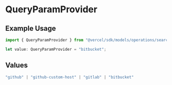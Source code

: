 # QueryParamProvider

## Example Usage

```typescript
import { QueryParamProvider } from "@vercel/sdk/models/operations/searchrepo.js";

let value: QueryParamProvider = "bitbucket";
```

## Values

```typescript
"github" | "github-custom-host" | "gitlab" | "bitbucket"
```